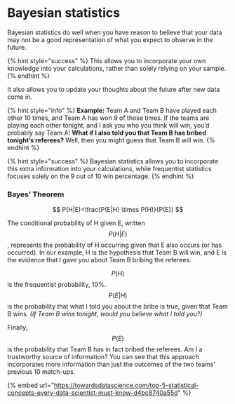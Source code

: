 # Bayesian statistics

Bayesian statistics do well when you have reason to believe that your data may not be a good representation of what you expect to observe in the future.

{% hint style="success" %}
This allows you to incorporate your own knowledge into your calculations, rather than solely relying on your sample.
{% endhint %}

It also allows you to update your thoughts about the future after new data come in.

{% hint style="info" %}
**Example:** Team A and Team B have played each other 10 times, and Team A has won 9 of those times. If the teams are playing each other tonight, and I ask you who you think will win, you’d probably say Team A! **What if I also told you that Team B has bribed tonight’s referees?** Well, then you might guess that Team B will win.
{% endhint %}

{% hint style="success" %}
Bayesian statistics allows you to incorporate this extra information into your calculations, while frequentist statistics focuses solely on the 9 out of 10 win percentage.
{% endhint %}

### Bayes’ Theorem

$$
P(H|E)=\frac{P(E|H) \times P(H)}{P(E)}
$$

The conditional probability of H given E, written $$P(H|E)$$, represents the probability of H occurring given that E also occurs \(or has occurred\). In our example, H is the hypothesis that Team B will win, and E is the evidence that I gave you about Team B bribing the referees.

$$P(H)$$ is the frequentist probability, 10%. $$P( E|H)$$ is the probability that what I told you about the bribe is true, given that Team B wins. _\(If Team B wins tonight, would you believe what I told you?\)_

Finally, $$P( E)$$ is the probability that Team B has in fact bribed the referees. Am I a trustworthy source of information? You can see that this approach incorporates more information than just the outcomes of the two teams’ previous 10 match-ups.

{% embed url="https://towardsdatascience.com/top-5-statistical-concepts-every-data-scientist-must-know-d4bc8740a55d" %}



